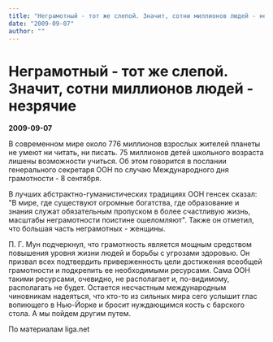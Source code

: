 ```yaml
---
title: "Неграмотный - тот же слепой. Значит, сотни миллионов людей - незрячие"
date: "2009-09-07"
author: ""
---
```


# Неграмотный - тот же слепой. Значит, сотни миллионов людей - незрячие

**2009-09-07** 

В современном мире около 776 миллионов взрослых жителей планеты не умеют ни читать, ни писать. 75 миллионов детей школьного возраста лишены возможности учиться. Об этом говорится в послании генерального секретаря ООН по случаю Международного дня грамотности - 8 сентября.

В лучших абстрактно-гуманистических традициях ООН генсек сказал: "В мире, где существуют огромные богатства, где образование и знания служат обязательным пропуском в более счастливую жизнь, масштабы неграмотности поистине ошеломляют". Также он отметил, что большая часть неграмотных - женщины.

П. Г. Мун подчеркнул, что грамотность является мощным средством повышения уровня жизни людей и борьбы с угрозами здоровью. Он призвал всех подтвердить приверженность цели достижения всеобщей грамотности и подкрепить ее необходимыми ресурсами. Сама ООН такими ресурсами, очевидно, не располагает и, по-видимому, располагать не будет. Остается несчастным международным чиновникам надеяться, что кто-то из сильных мира сего услышит глас вопиющего в Нью-Йорке и бросит нуждающимся кость с барского стола. А мы пойдем другим путем.

По материалам liga.net